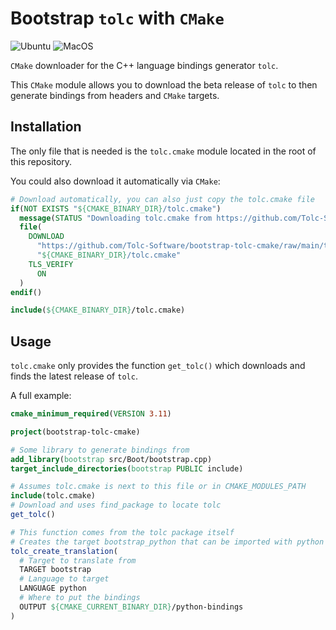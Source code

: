# Bootstrap `tolc` with `CMake` #

![Ubuntu](https://github.com/Tolc-Software/bootstrap-tolc-cmake/workflows/Ubuntu/badge.svg) ![MacOS](https://github.com/Tolc-Software/bootstrap-tolc-cmake/workflows/MacOS/badge.svg)

`CMake` downloader for the C++ language bindings generator `tolc`.

This `CMake` module allows you to download the beta release of `tolc` to then generate bindings from headers and `CMake` targets.

## Installation ##

The only file that is needed is the `tolc.cmake` module located in the root of this repository.

You could also download it automatically via `CMake`:

```cmake
# Download automatically, you can also just copy the tolc.cmake file
if(NOT EXISTS "${CMAKE_BINARY_DIR}/tolc.cmake")
  message(STATUS "Downloading tolc.cmake from https://github.com/Tolc-Software/bootstrap-tolc-cmake")
  file(
    DOWNLOAD
      "https://github.com/Tolc-Software/bootstrap-tolc-cmake/raw/main/tolc.cmake"
      "${CMAKE_BINARY_DIR}/tolc.cmake"
    TLS_VERIFY
      ON
  )
endif()

include(${CMAKE_BINARY_DIR}/tolc.cmake)
```

## Usage ##

`tolc.cmake` only provides the function `get_tolc()` which downloads and finds the latest release of `tolc`.

A full example:

```cmake
cmake_minimum_required(VERSION 3.11)

project(bootstrap-tolc-cmake)

# Some library to generate bindings from
add_library(bootstrap src/Boot/bootstrap.cpp)
target_include_directories(bootstrap PUBLIC include)

# Assumes tolc.cmake is next to this file or in CMAKE_MODULES_PATH
include(tolc.cmake)
# Download and uses find_package to locate tolc
get_tolc()

# This function comes from the tolc package itself
# Creates the target bootstrap_python that can be imported with python
tolc_create_translation(
  # Target to translate from
  TARGET bootstrap
  # Language to target
  LANGUAGE python
  # Where to put the bindings
  OUTPUT ${CMAKE_CURRENT_BINARY_DIR}/python-bindings
)
```
